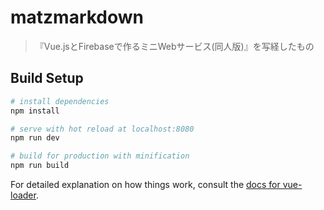 # matzmarkdown

> 『Vue.jsとFirebaseで作るミニWebサービス(同人版)』を写経したもの

## Build Setup

``` bash
# install dependencies
npm install

# serve with hot reload at localhost:8080
npm run dev

# build for production with minification
npm run build
```

For detailed explanation on how things work, consult the [docs for vue-loader](http://vuejs.github.io/vue-loader).
